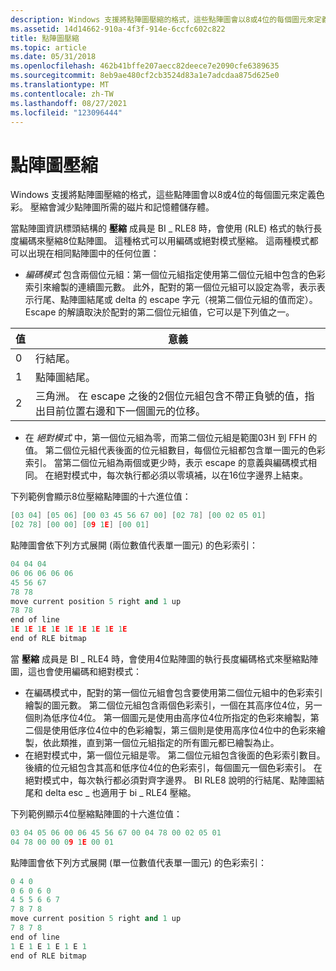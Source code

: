 ```yaml
---
description: Windows 支援將點陣圖壓縮的格式，這些點陣圖會以8或4位的每個圖元來定義色彩。 壓縮會減少點陣圖所需的磁片和記憶體儲存體。
ms.assetid: 14d14662-910a-4f3f-914e-6ccfc602c822
title: 點陣圖壓縮
ms.topic: article
ms.date: 05/31/2018
ms.openlocfilehash: 462b41bffe207aecc82deece7e2090cfe6389635
ms.sourcegitcommit: 8eb9ae480cf2cb3524d83a1e7adcdaa875d625e0
ms.translationtype: MT
ms.contentlocale: zh-TW
ms.lasthandoff: 08/27/2021
ms.locfileid: "123096444"
---
```

# <a name="bitmap-compression"></a>點陣圖壓縮

Windows 支援將點陣圖壓縮的格式，這些點陣圖會以8或4位的每個圖元來定義色彩。 壓縮會減少點陣圖所需的磁片和記憶體儲存體。

當點陣圖資訊標頭結構的 **壓縮** 成員是 BI \_ RLE8 時，會使用 (RLE) 格式的執行長度編碼來壓縮8位點陣圖。 這種格式可以用編碼或絕對模式壓縮。 這兩種模式都可以出現在相同點陣圖中的任何位置：

-   *編碼模式* 包含兩個位元組：第一個位元組指定使用第二個位元組中包含的色彩索引來繪製的連續圖元數。 此外，配對的第一個位元組可以設定為零，表示表示行尾、點陣圖結尾或 delta 的 escape 字元（視第二個位元組的值而定）。 Escape 的解讀取決於配對的第二個位元組值，它可以是下列值之一。



| 值 | 意義                                                                                                                                                |
|-------|--------------------------------------------------------------------------------------------------------------------------------------------------------|
| 0     | 行結尾。                                                                                                                                           |
| 1     | 點陣圖結尾。                                                                                                                                         |
| 2     | 三角洲。 在 escape 之後的2個位元組包含不帶正負號的值，指出目前位置右邊和下一個圖元的位移。 |



 

-   在 *絕對模式* 中，第一個位元組為零，而第二個位元組是範圍03H 到 FFH 的值。 第二個位元組代表後面的位元組數目，每個位元組都包含單一圖元的色彩索引。 當第二個位元組為兩個或更少時，表示 escape 的意義與編碼模式相同。 在絕對模式中，每次執行都必須以零填補，以在16位字邊界上結束。

下列範例會顯示8位壓縮點陣圖的十六進位值：


```C++
[03 04] [05 06] [00 03 45 56 67 00] [02 78] [00 02 05 01] 
[02 78] [00 00] [09 1E] [00 01] 
```



點陣圖會依下列方式展開 (兩位數值代表單一圖元) 的色彩索引：


```C++
04 04 04 
06 06 06 06 06 
45 56 67 
78 78 
move current position 5 right and 1 up 
78 78 
end of line 
1E 1E 1E 1E 1E 1E 1E 1E 1E 
end of RLE bitmap 
```



當 **壓縮** 成員是 BI \_ RLE4 時，會使用4位點陣圖的執行長度編碼格式來壓縮點陣圖，這也會使用編碼和絕對模式：

-   在編碼模式中，配對的第一個位元組會包含要使用第二個位元組中的色彩索引繪製的圖元數。 第二個位元組包含兩個色彩索引，一個在其高序位4位，另一個則為低序位4位。 第一個圖元是使用由高序位4位所指定的色彩來繪製，第二個是使用低序位4位中的色彩繪製，第三個則是使用高序位4位中的色彩來繪製，依此類推，直到第一個位元組指定的所有圖元都已繪製為止。
-   在絕對模式中，第一個位元組是零。 第二個位元組包含後面的色彩索引數目。 後續的位元組包含其高和低序位4位的色彩索引，每個圖元一個色彩索引。 在絕對模式中，每次執行都必須對齊字邊界。 BI RLE8 說明的行結尾、點陣圖結尾和 delta esc \_ 也適用于 bi \_ RLE4 壓縮。

下列範例顯示4位壓縮點陣圖的十六進位值：


```C++
03 04 05 06 00 06 45 56 67 00 04 78 00 02 05 01 
04 78 00 00 09 1E 00 01 
```



點陣圖會依下列方式展開 (單一位數值代表單一圖元) 的色彩索引：


```C++
0 4 0 
0 6 0 6 0 
4 5 5 6 6 7 
7 8 7 8 
move current position 5 right and 1 up 
7 8 7 8 
end of line 
1 E 1 E 1 E 1 E 1 
end of RLE bitmap 
```



 

 



